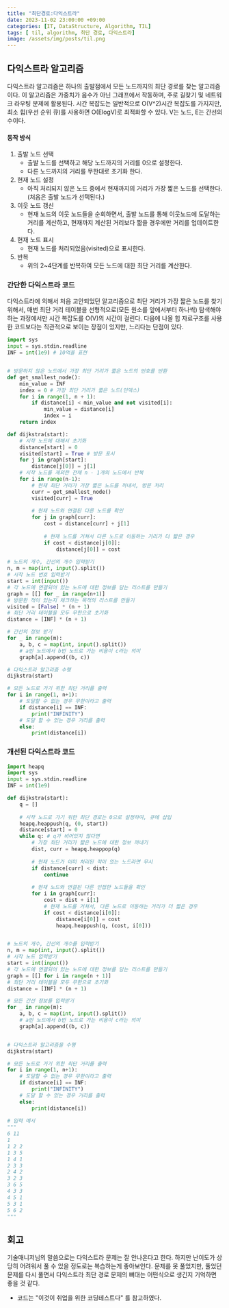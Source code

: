```yaml
---
title: "최단경로:다익스트라"
date: 2023-11-02 23:00:00 +09:00
categories: [IT, DataStructure, Algorithm, TIL]
tags: [ til, algorithm, 최단 경로, 다익스트라]
image: /assets/img/posts/til.png
---
```


## 다익스트라 알고리즘
다익스트라 알고리즘은 하나의 출발점에서 모든 노드까지의 최단 경로를 찾는 알고리즘이다.
이 알고리즘은 가중치가 음수가 아닌 그래프에서 작동하며, 주로 길찾기 및 네트워크 라우팅 문제에 활용된다. 시간 복잡도는 일반적으로 O(V^2)시간 복잡도를 가지지만, 최소 힙(우선 순위 큐)를 사용하면 O(ElogV)로 최적화할 수 있다. V는 노드, E는 간선의 수이다.

#### 동작 방식

1. 출발 노드 선택
	+ 출발 노드를 선택하고 해당 노드까지의 거리를 0으로 설정한다.
	+ 다른 노드까지의 거리를 무한대로 초기화 한다.
2. 현재 노드 설정
	+ 아직 처리되지 않은 노드 중에서 현재까지의 거리가 가장 짧은 노드를 선택한다.(처음은 출발 노드가 선택된다.)
3. 이웃 노드 갱신
	+ 현재 노드의 이웃 노드들을 순회하면서, 출발 노드를 통해 이웃노드에 도달하는 거리를 계산하고, 현재까지 계산된 거리보다 짧을 경우에만 거리를 업데이트한다.
4. 현재 노드 표시
	+ 현재 노드를 처리되었음(visited)으로 표시한다.
5. 반복
	+ 위의 2~4단계를 반복하여 모든 노드에 대한 최단 거리를 계산한다.


### 간단한 다익스트라 코드
다익스트라에 의해서 처음 고안되었던 알고리즘으로 최단 거리가 가장 짧은 노드를 찾기 위해서, 매번 최단 거리 테이블을 선형적으로(모든 원소를 앞에서부터 하나씩) 탐색해야 하는 과정에서만 시간 복잡도를 O(V)의 시간이 걸린다. 다음에 나올 힙 자료구조를 사용한 코드보다는 직관적으로 보이는 장점이 있지만, 느리다는 단점이 있다.

```python
import sys
input = sys.stdin.readline
INF = int(1e9) # 10억을 표현


# 방문하지 않은 노드에서 가장 최단 거리가 짧은 노드의 번호를 반환
def get_smallest_node():
	min_value = INF
	index = 0 # 가장 최단 거리가 짧은 노드(인덱스)
	for i in range(1, n + 1):
		if distance[i] < min_value and not visited[i]:
			min_value = distance[i]
			index = i
	return index

def dijkstra(start):
	# 시작 노드에 대해서 초기화
	distance[start] = 0
	visited[start] = True # 방문 표시
	for j in graph[start]:
		distance[j[0]] = j[1]
	# 시작 노드를 제외한 전체 n - 1개의 노드에서 반복
	for i in range(n-1):
		# 현재 최단 거리가 가장 짧은 노드를 꺼내서, 방문 처리
		curr = get_smallest_node()
		visited[curr] = True
		
		# 현재 노드와 연결된 다른 노드를 확인
		for j in graph[curr]:
			cost = distance[curr] + j[1]
			
			# 현재 노드를 거쳐서 다른 노드로 이동하는 거리가 더 짧은 경우
			if cost < distance[j[0]]:
				distance[j[0]] = cost
				
# 노드의 개수, 간선의 개수 입력받기
n, m = map(int, input().split())
# 시작 노드 번호 입력받기
start = int(input())
# 각 노드에 연결되어 있는 노드에 대한 정보를 담는 리스트를 만들기
graph = [[] for _ in range(n+1)]
# 방문한 적이 있는지 체크하는 목적의 리스트를 만들기
visited = [False] * (n + 1)
# 최단 거리 테이블을 모두 무한으로 초기화
distance = [INF] * (n + 1)

# 간선의 정보 받기
for _ in range(m):
	a, b, c = map(int, input().split())
	# a번 노드에서 b번 노드로 가는 비용이 c라는 의미
	graph[a].append((b, c))

# 다익스트라 알고리즘 수행
dijkstra(start)

# 모든 노드로 가기 위한 최단 거리를 출력
for i in range(1, n+1):
	# 도달할 수 없는 경우 무한이라고 출력
	if distance[i] == INF:
		print("INFINITY")
	# 도달 할 수 있는 경우 거리를 출력
	else:
		print(distance[i])
```

### 개선된 다익스트라 코드

```python
import heapq
import sys
input = sys.stdin.readline
INF = int(1e9)

def dijkstra(start):
	q = []
	
	# 시작 노드로 가기 위한 최단 경로는 0으로 설정하여, 큐에 삽입
	heapq.heappush(q, (0, start))
	distance[start] = 0
	while q: # q가 비어있지 않다면
		# 가장 최단 거리가 짧은 노드에 대한 정보 꺼내기
		dist, curr = heapq.heappop(q)
		
		# 현재 노드가 이미 처리된 적이 있는 노드라면 무시
		if distance[curr] < dist:
			continue
		
		# 현재 노드와 연결된 다른 인접한 노드들을 확인
		for i in graph[curr]:
			cost = dist + i[1]
			# 현재 노드를 거쳐서, 다른 노드로 이동하는 거리가 더 짧은 경우
			if cost < distance[i[0]]:
				distance[i[0]] = cost
				heapq.heappush(q, (cost, i[0]))


# 노드의 개수, 간선의 개수를 입력받기
n, m = map(int, input().split())
# 시작 노드 입력받기
start = int(input())
# 각 노드에 연결되어 있는 노드에 대한 정보를 담는 리스트를 만들기
graph = [[] for i in range(n + 1)]
# 최단 거리 테이블을 모두 무한으로 초기화
distance = [INF] * (n + 1)

# 모든 간선 정보를 입력받기
for _ in range(m):
	a, b, c = map(int, input().split())
	# a번 노드에서 b번 노드로 가는 비용이 c라는 의미
	graph[a].append((b, c))


# 다익스트라 알고리즘을 수행
dijkstra(start)

# 모든 노드로 가기 위한 최단 거리를 출력
for i in range(1, n+1):
	# 도달할 수 없는 경우 무한이라고 출력
	if distance[i] == INF:
		print("INFINITY")
	# 도달 할 수 있는 경우 거리를 출력
	else:
		print(distance[i])
		
# 입력 예시
"""
6 11
1 
1 2 2
1 3 5
1 4 1 
2 3 3
2 4 2
3 2 3
3 6 5
4 3 3
4 5 1
5 3 1
5 6 2
"""
```


## 회고
기술매니저님의 말씀으로는 다익스트라 문제는 잘 안나온다고 한다. 하지만 난이도가 상당히 어려워서 풀 수 있을 정도로는 복습하는게 좋아보인다. 문제를 못 풀었지만, 풀었던 문제를 다시 풀면서 다익스트라 최단 경로 문제의 뼈대는 어떤식으로 생긴지 기억하면 좋을 것 같다.

+ 코드는 "이것이 취업을 위한 코딩테스트다" 를 참고하였다.